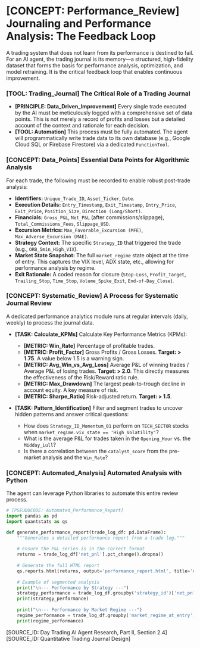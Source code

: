 # [CONCEPT: Performance_Review] Journaling and Performance Analysis: The Feedback Loop

A trading system that does not learn from its performance is destined to fail. For an AI agent, the trading journal is its memory—a structured, high-fidelity dataset that forms the basis for performance analysis, optimization, and model retraining. It is the critical feedback loop that enables continuous improvement.

### [TOOL: Trading_Journal] The Critical Role of a Trading Journal

- **[PRINCIPLE: Data_Driven_Improvement]** Every single trade executed by the AI must be meticulously logged with a comprehensive set of data points. This is not merely a record of profits and losses but a detailed account of the context and rationale for each decision.
- **[TOOL: Automation]** This process must be fully automated. The agent will programmatically write trade data to its own database (e.g., Google Cloud SQL or Firebase Firestore) via a dedicated `FunctionTool`.

### [CONCEPT: Data_Points] Essential Data Points for Algorithmic Analysis

For each trade, the following must be recorded to enable robust post-trade analysis:

- **Identifiers:** `Unique_Trade_ID`, `Asset_Ticker`, `Date`.
- **Execution Details:** `Entry_Timestamp`, `Exit_Timestamp`, `Entry_Price`, `Exit_Price`, `Position_Size`, `Direction (Long/Short)`.
- **Financials:** `Gross_P&L`, `Net_P&L` (after commissions/slippage), `Total_Commissions_Fees`, `Slippage_USD`.
- **Excursion Metrics:** `Max_Favorable_Excursion (MFE)`, `Max_Adverse_Excursion (MAE)`.
- **Strategy Context:** The specific `Strategy_ID` that triggered the trade (e.g., `ORB_5min_High_VIX`).
- **Market State Snapshot:** The full `market_regime` state object at the time of entry. This captures the VIX level, ADX state, etc., allowing for performance analysis by regime.
- **Exit Rationale:** A coded reason for closure (`Stop-Loss`, `Profit_Target`, `Trailing_Stop`, `Time_Stop`, `Volume_Spike_Exit`, `End-of-Day_Close`).

### [CONCEPT: Systematic_Review] A Process for Systematic Journal Review

A dedicated performance analytics module runs at regular intervals (daily, weekly) to process the journal data.

- **[TASK: Calculate_KPMs]** Calculate Key Performance Metrics (KPMs):
  - **[METRIC: Win_Rate]** Percentage of profitable trades.
  - **[METRIC: Profit_Factor]** Gross Profits / Gross Losses. **Target: > 1.75**. A value below 1.5 is a warning sign.
  - **[METRIC: Avg_Win_vs_Avg_Loss]** Average P&L of winning trades / Average P&L of losing trades. **Target: > 2.0**. This directly measures the effectiveness of the Risk/Reward ratio rule.
  - **[METRIC: Max_Drawdown]** The largest peak-to-trough decline in account equity. A key measure of risk.
  - **[METRIC: Sharpe_Ratio]** Risk-adjusted return. **Target: > 1.5**.

- **[TASK: Pattern_Identification]** Filter and segment trades to uncover hidden patterns and answer critical questions:
  - How does `Strategy_ID_Momentum_01` perform on `TECH_SECTOR` stocks when `market_regime.vix_state == 'High_Volatility'`?
  - What is the average P&L for trades taken in the `Opening_Hour` vs. the `Midday_Lull`?
  - Is there a correlation between the `catalyst_score` from the pre-market analysis and the `Win_Rate`?

### [CONCEPT: Automated_Analysis] Automated Analysis with Python

The agent can leverage Python libraries to automate this entire review process.

```python
# [PSEUDOCODE: Automated_Performance_Report]
import pandas as pd
import quantstats as qs

def generate_performance_report(trade_log_df: pd.DataFrame):
    """Generates a detailed performance report from a trade log."""
    
    # Ensure the P&L series is in the correct format
    returns = trade_log_df['net_pnl'].pct_change().dropna()
    
    # Generate the full HTML report
    qs.reports.html(returns, output='performance_report.html', title='AI Agent Performance')
    
    # Example of segmented analysis
    print("\n--- Performance by Strategy ---")
    strategy_performance = trade_log_df.groupby('strategy_id')['net_pnl'].agg(['sum', 'mean', 'count'])
    print(strategy_performance)
    
    print("\n--- Performance by Market Regime ---")
    regime_performance = trade_log_df.groupby('market_regime_at_entry')['net_pnl'].agg(['sum', 'mean', 'count'])
    print(regime_performance)

```

[SOURCE_ID: Day Trading AI Agent Research, Part II, Section 2.4]
[SOURCE_ID: Quantitative Trading Journal Design]